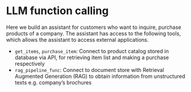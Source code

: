 # LLM function calling

Here we build an assistant for customers who want to inquire, purchase products of a company. The assistant has access to the following tools, which allows the assistant to access external applications.

- `get_items`, `purchase_item`: Connect to product catalog stored in database via API, for retrieving item list and making a purchase respectively
- `rag_pipeline_func`: Connect to document store with Retrieval Augmented Generation (RAG) to obtain information from unstructured texts e.g. company’s brochures
